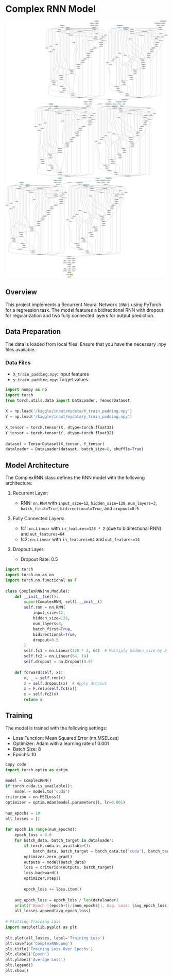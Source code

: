 # Complex RNN Model

<div align="center">
  <a href="model_architecture.png">
    <img src="model_architecture.png" alt="Logo" width="800" height="800">
  </a>

</div>

## Overview
This project implements a Recurrent Neural Network `(RNN)` using PyTorch for a regression task. The model features a bidirectional RNN with dropout for regularization and two fully connected layers for output prediction.


## Data Preparation
The data is loaded from local files. Ensure that you have the necessary .npy files available.

### Data Files

- `X_train_padding.npy`: Input features
- `y_train_padding.npy`: Target values

```python
import numpy as np
import torch
from torch.utils.data import DataLoader, TensorDataset

X = np.load('/kaggle/input/mydata/X_train_padding.npy')
Y = np.load('/kaggle/input/mydata/y_train_padding.npy')

X_tensor = torch.tensor(X, dtype=torch.float32)
Y_tensor = torch.tensor(Y, dtype=torch.float32)

dataset = TensorDataset(X_tensor, Y_tensor)
dataloader = DataLoader(dataset, batch_size=8, shuffle=True)
```

## Model Architecture
The ComplexRNN class defines the RNN model with the following architecture:

1. Recurrent Layer:

   - RNN: `nn.RNN` with `input_size=12`, `hidden_size=128`, `num_layers=3`, `batch_first=True`, `bidirectional=True`, and `dropout=0.5`
2. Fully Connected Layers:

   - fc1: `nn.Linear` with `in_features=128 * 2` (due to bidirectional RNN) and `out_features=64`
   - fc2: `nn.Linear` with `in_features=64` and `out_features=14`
3. Dropout Layer:

   - Dropout Rate: 0.5
``` python
import torch
import torch.nn as nn
import torch.nn.functional as F

class ComplexRNN(nn.Module):
    def __init__(self):
        super(ComplexRNN, self).__init__()
        self.rnn = nn.RNN(
            input_size=12, 
            hidden_size=128, 
            num_layers=3, 
            batch_first=True, 
            bidirectional=True,
            dropout=0.5
        )
        self.fc1 = nn.Linear(128 * 2, 64)  # Multiply hidden_size by 2 for bidirectional
        self.fc2 = nn.Linear(64, 14)
        self.dropout = nn.Dropout(0.5)

    def forward(self, x):
        x, _ = self.rnn(x)
        x = self.dropout(x)  # Apply dropout
        x = F.relu(self.fc1(x))
        x = self.fc2(x)
        return x
```        
## Training
The model is trained with the following settings:

- Loss Function: Mean Squared Error (nn.MSELoss)
- Optimizer: Adam with a learning rate of 0.001
- Batch Size: 8
- Epochs: 10

```python
Copy code
import torch.optim as optim

model = ComplexRNN()
if torch.cuda.is_available():
    model = model.to('cuda')
criterion = nn.MSELoss()
optimizer = optim.Adam(model.parameters(), lr=0.001)

num_epochs = 10
all_losses = []

for epoch in range(num_epochs):
    epoch_loss = 0.0
    for batch_data, batch_target in dataloader:
        if torch.cuda.is_available():
            batch_data, batch_target = batch_data.to('cuda'), batch_target.to('cuda')
        optimizer.zero_grad()
        outputs = model(batch_data)
        loss = criterion(outputs, batch_target)
        loss.backward()
        optimizer.step()

        epoch_loss += loss.item()

    avg_epoch_loss = epoch_loss / len(dataloader)
    print(f'Epoch [{epoch+1}/{num_epochs}], Avg. Loss: {avg_epoch_loss:.4f}')
    all_losses.append(avg_epoch_loss)

# Plotting Training Loss
import matplotlib.pyplot as plt

plt.plot(all_losses, label='Training Loss')
plt.savefig('ComplexRNN.png')
plt.title('Training Loss Over Epochs')
plt.xlabel('Epoch')
plt.ylabel('Average Loss')
plt.legend()
plt.show()
```